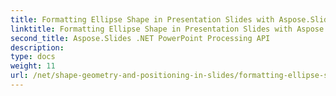 ```yaml
---
title: Formatting Ellipse Shape in Presentation Slides with Aspose.Slides
linktitle: Formatting Ellipse Shape in Presentation Slides with Aspose.Slides
second_title: Aspose.Slides .NET PowerPoint Processing API
description: 
type: docs
weight: 11
url: /net/shape-geometry-and-positioning-in-slides/formatting-ellipse-shape/
---
```


